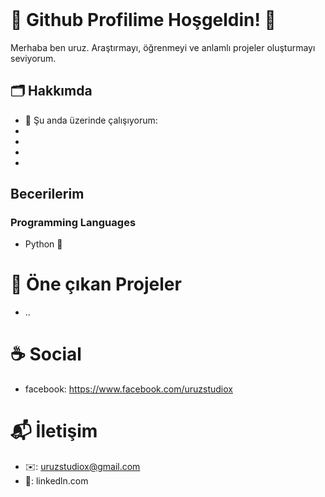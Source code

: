 <header>

</header>

# 🍁 Github Profilime Hoşgeldin! 🐺
Merhaba ben uruz. Araştırmayı, öğrenmeyi ve anlamlı projeler oluşturmayı seviyorum.

## 🗂️ Hakkımda
- 📑 Şu anda üzerinde çalışıyorum:
-
-
-
-

## Becerilerim

### Programming Languages
- Python 🥇

###
###



# 📂 Öne çıkan Projeler
- ..

# ☕ Social
- facebook: https://www.facebook.com/uruzstudiox

# 📬 İletişim
- ✉️: uruzstudiox@gmail.com
- 🤝: linkedln.com
  
<footer>
</footer>



